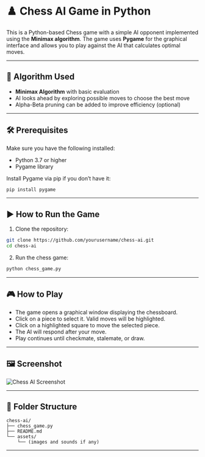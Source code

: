 
# ♟️ Chess AI Game in Python

This is a Python-based Chess game with a simple AI opponent implemented using the **Minimax algorithm**. The game uses **Pygame** for the graphical interface and allows you to play against the AI that calculates optimal moves.

---

## 🧠 Algorithm Used

- **Minimax Algorithm** with basic evaluation
- AI looks ahead by exploring possible moves to choose the best move
- Alpha-Beta pruning can be added to improve efficiency (optional)

---

## 🛠️ Prerequisites

Make sure you have the following installed:

- Python 3.7 or higher
- Pygame library

Install Pygame via pip if you don’t have it:

```bash
pip install pygame
```

---

## ▶️ How to Run the Game

1. Clone the repository:

```bash
git clone https://github.com/yourusername/chess-ai.git
cd chess-ai
```

2. Run the chess game:

```bash
python chess_game.py
```

---

## 🎮 How to Play

- The game opens a graphical window displaying the chessboard.
- Click on a piece to select it. Valid moves will be highlighted.
- Click on a highlighted square to move the selected piece.
- The AI will respond after your move.
- Play continues until checkmate, stalemate, or draw.

---

## 🖼️ Screenshot



![Chess AI Screenshot](https://user-images.githubusercontent.com/yourusername/yourimageid.png)

---

## 📁 Folder Structure

```
chess-ai/
├── chess_game.py
├── README.md
└── assets/
    └── (images and sounds if any)
```

---

